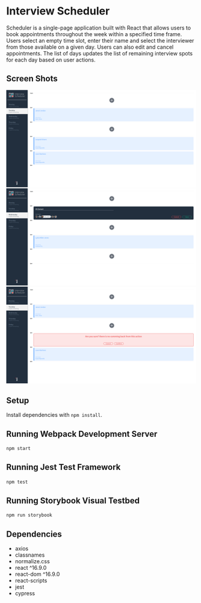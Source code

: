 # Interview Scheduler
Scheduler is a single-page application built with React that allows users to book appointments throughout the week within a specified time frame. Users select an empty time slot, enter their name and select the interviewer from those available on a given day. Users can also edit and cancel appointments. The list of days updates the list of remaining interview spots for each day based on user actions.

## Screen Shots

!["Screenshot of Display Appointments"](https://github.com/alizmn/scheduler/blob/master/docs/01.png?raw=true)
!["Screenshot of Edit/Create Appointment Form"](https://github.com/alizmn/scheduler/blob/master/docs/02.png?raw=true)
!["Screenshot of Delete Appointment"](https://github.com/alizmn/scheduler/blob/master/docs/03.png?raw=true)

## Setup

Install dependencies with `npm install`.

## Running Webpack Development Server

```sh
npm start
```

## Running Jest Test Framework

```sh
npm test
```

## Running Storybook Visual Testbed

```sh
npm run storybook
```
## Dependencies

- axios
- classnames
- normalize.css
- react ^16.9.0
- react-dom ^16.9.0
- react-scripts
- jest
- cypress